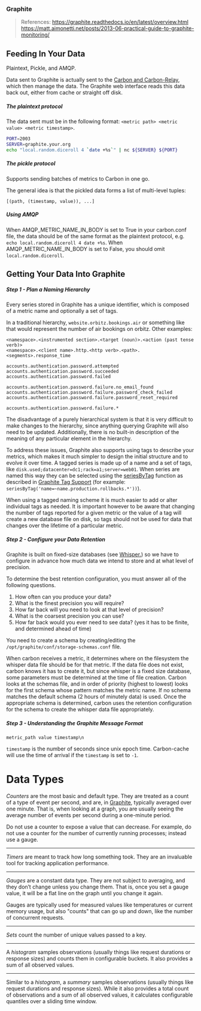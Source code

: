 ### Graphite

> References:
> https://graphite.readthedocs.io/en/latest/overview.html
> https://matt.aimonetti.net/posts/2013-06-practical-guide-to-graphite-monitoring/



## Feeding In Your Data

Plaintext, Pickle, and AMQP.

Data sent to Graphite is actually sent to the [Carbon and Carbon-Relay](https://graphite.readthedocs.io/en/latest/carbon-daemons.html), which then manage the data. The Graphite web interface reads this data back out, either from cache or straight off disk.

##### The plaintext protocol

The data sent must be in the following format: `<metric path> <metric value> <metric timestamp>`. 

```bash
PORT=2003
SERVER=graphite.your.org
echo "local.random.diceroll 4 `date +%s`" | nc ${SERVER} ${PORT}
```

##### The pickle protocol

Supports sending batches of metrics to Carbon in one go.

The general idea is that the pickled data forms a list of multi-level tuples:

```
[(path, (timestamp, value)), ...]
```

##### Using AMQP

When AMQP_METRIC_NAME_IN_BODY is set to True in your carbon.conf file,  the data should be of the same format as the plaintext protocol, e.g.  `echo local.random.diceroll 4 date +%s`. When AMQP_METRIC_NAME_IN_BODY is set to False, you should omit `local.random.diceroll`.

## Getting Your Data Into Graphite

##### Step 1 - Plan a Naming Hierarchy

Every series stored in Graphite has a unique identifier, which is composed of a metric name and optionally a set of tags.

In a traditional hierarchy, `website.orbitz.bookings.air` or something  like that would represent the number of air bookings on orbitz. Other examples:

```
<namespace>.<instrumented section>.<target (noun)>.<action (past tense verb)>
<namespace>.<client name>.http.<http verb>.<path>.<segments>.response_time

accounts.authentication.password.attempted
accounts.authentication.password.succeeded
accounts.authentication.password.failed

accounts.authentication.password.failure.no_email_found
accounts.authentication.password.failure.password_check_failed
accounts.authentication.password.failure.password_reset_required

accounts.authentication.password.failure.*
```

The disadvantage of a purely hierarchical system is that it is very  difficult to make changes to the hierarchy, since anything querying  Graphite will also need to be updated.  Additionally, there is no  built-in description of the meaning of any particular element in the  hierarchy.

To address these issues, Graphite also supports using tags to describe  your metrics, which makes it much simpler to design the initial  structure and to evolve it over time.  A tagged series is made up of a  name and a set of tags, like  `disk.used;datacenter=dc1;rack=a1;server=web01`. When series are named this way they can be selected using the [seriesByTag](https://graphite.readthedocs.io/en/latest/functions.html#graphite.render.functions.seriesByTag) function as described in [Graphite Tag Support](https://graphite.readthedocs.io/en/latest/tags.html) (for example: ```seriesByTag('name=~name.production.rollbacks.*'))```).

When using a tagged naming scheme it is much easier to add or alter  individual tags as needed.  It is important however to be aware that  changing the number of tags reported for a given metric or the value of a tag will create a new database file on disk, so tags should not be used for data that changes over the lifetime of a particular metric.

##### Step 2 - Configure your Data Retention

Graphite is built on fixed-size databases (see [Whisper.](https://graphite.readthedocs.io/en/latest/whisper.html)) so we have to configure in advance how much data we intend to store and at what level of precision.

To determine the best retention configuration, you must answer all of the following questions.

1. How often can you produce your data?
2. What is the finest precision you will require?
3. How far back will you need to look at that level of precision?
4. What is the coarsest precision you can use?
5. How far back would you ever need to see data? (yes it has to be finite, and determined ahead of time)

You need to create a schema by creating/editing the `/opt/graphite/conf/storage-schemas.conf` file.

When carbon receives a metric, it determines where on the filesystem the whisper data file should be for that metric. If the data file does not  exist, carbon knows it has to create it, but since whisper is a fixed  size database, some parameters must be determined at the time of file creation. Carbon looks at the schemas file, and in order of priority (highest to  lowest) looks for the first schema whose pattern matches the metric  name. If no schema matches the default schema (2 hours of minutely data) is used. Once the appropriate schema is determined, carbon uses the  retention configuration for the schema to create the whisper data file  appropriately.

##### Step 3 - Understanding the Graphite Message Format

```
metric_path value timestamp\n
```

`timestamp` is the number of seconds since unix epoch time. Carbon-cache will use the time of arrival if the `timestamp` is set to `-1`.

# Data Types

*Counters* are the most basic and default type. They are treated as a count of a type of event per second, and are, in [Graphite](http://graphite.readthedocs.org), typically averaged over one minute. That is, when looking at a graph, you are usually seeing the average number of events per second during a one-minute period.

Do not use a counter to expose a value that can decrease. For example, do not use a counter for the number of currently running processes; instead use a gauge.

---

*Timers* are meant to track how long something took. They are an invaluable tool for tracking application performance.

---

*Gauges* are a constant data type. They are not subject to averaging, and they don’t change unless you change them. That is, once you set a gauge value, it will be a flat line on the graph until you change it again.

Gauges are typically used for measured values like temperatures or current memory usage, but also "counts" that can go up and down, like the number of concurrent requests.

---

*Sets* count the number of unique values passed to a key.

---

A *histogram* samples observations (usually things like request durations or response sizes) and counts them in configurable buckets. It also provides a sum of all observed values.

---

Similar to a *histogram*, a *summary* samples observations (usually things like request durations and response sizes). While it also provides a total count of observations and a sum of all observed values, it calculates configurable quantiles over a sliding time window.
